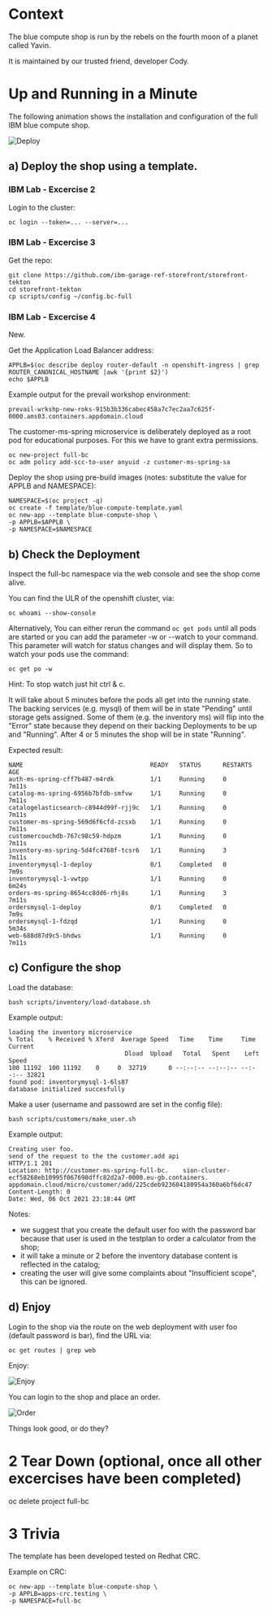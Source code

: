 # Context

The blue compute shop is run by the rebels on the fourth moon of a planet called Yavin.

It is maintained by our trusted friend, developer Cody.


# Up and Running in a Minute

The following animation shows the installation and configuration of the full IBM blue compute shop.

![Deploy](../../images/deploy-in-a-minute.gif?raw=true "Title")


## a) Deploy the shop using a template.

### IBM Lab - Excercise 2

Login to the cluster:

    oc login --token=... --server=...


### IBM Lab - Excercise 3

Get the repo:

    git clone https://github.com/ibm-garage-ref-storefront/storefront-tekton
    cd storefront-tekton
    cp scripts/config ~/config.bc-full

### IBM Lab - Excercise 4

New.

Get the Application Load Balancer address:

    APPLB=$(oc describe deploy router-default -n openshift-ingress | grep ROUTER_CANONICAL_HOSTNAME |awk '{print $2}')
    echo $APPLB

Example output for the prevail workshop environment:

    prevail-wrkshp-new-roks-915b3b336cabec458a7c7ec2aa7c625f-0000.ams03.containers.appdomain.cloud

The customer-ms-spring microservice is deliberately deployed as a root pod for educational purposes. For this we have to grant extra permissions.

    oc new-project full-bc
    oc adm policy add-scc-to-user anyuid -z customer-ms-spring-sa

Deploy the shop using pre-build images (notes: substitute the value for APPLB and NAMESPACE):

    NAMESPACE=$(oc project -q)
    oc create -f template/blue-compute-template.yaml 
    oc new-app --template blue-compute-shop \
    -p APPLB=$APPLB \
    -p NAMESPACE=$NAMESPACE


## b) Check the Deployment

Inspect the full-bc namespace via the web console and see the shop come alive.

You can find the ULR of the openshift cluster, via:

    oc whoami --show-console

Alternatively, You can either rerun the command `oc get pods` until all pods are started or you can add the parameter -w or --watch to your command. This parameter will watch for status changes and will display them. So to watch your pods use the command:

    oc get po -w

Hint: To stop watch just hit ctrl & c.

It will take about 5 minutes before the pods all get into the running state. 
The backing services (e.g. mysql) of them will be in state "Pending" until storage gets assigned. Some of them (e.g. the inventory ms) will flip into the "Error" state because they depend on their backing Deployments to be up and "Running". After 4 or 5 minutes the shop will be in state "Running".

Expected result:

    NAME                                   READY   STATUS      RESTARTS   AGE
    auth-ms-spring-cff7b487-m4rdk          1/1     Running     0          7m11s
    catalog-ms-spring-6956b7bfdb-smfvw     1/1     Running     0          7m11s
    catalogelasticsearch-c8944d99f-rjj9c   1/1     Running     0          7m11s
    customer-ms-spring-569d6f6cfd-zcsxb    1/1     Running     0          7m11s
    customercouchdb-767c98c59-hdpzm        1/1     Running     0          7m11s
    inventory-ms-spring-5d4fc4768f-tcsr6   1/1     Running     3          7m11s
    inventorymysql-1-deploy                0/1     Completed   0          7m9s
    inventorymysql-1-vwtpp                 1/1     Running     0          6m24s
    orders-ms-spring-8654cc8dd6-rhj8s      1/1     Running     3          7m11s
    ordersmysql-1-deploy                   0/1     Completed   0          7m9s
    ordersmysql-1-fdzqd                    1/1     Running     0          5m34s
    web-688d87d9c5-bhdws                   1/1     Running     0          7m11s

## c) Configure the shop

Load the database:

    bash scripts/inventory/load-database.sh 

Example output:

    loading the inventory microservice
    % Total    % Received % Xferd  Average Speed   Time    Time     Time  Current
                                    Dload  Upload   Total   Spent    Left  Speed
    100 11192  100 11192    0     0  32719      0 --:--:-- --:--:-- --:--:-- 32821
    found pod: inventorymysql-1-6ls87
    database initialized succesfully

Make a user (username and passowrd are set in the config file):

    bash scripts/customers/make_user.sh 

Example output:

    Creating user foo.
    send of the request to the the customer.add api
    HTTP/1.1 201 
    Location: http://customer-ms-spring-full-bc.    sion-cluster-ecf58268eb10995f067698dffc82d2a7-0000.eu-gb.containers.    appdomain.cloud/micro/customer/add/225cdeb923604180954a360a6bf6dc47
    Content-Length: 0
    Date: Wed, 06 Oct 2021 23:18:44 GMT

Notes: 
- we suggest that you create the default user foo with the password bar because that user is used in the testplan to order a calculator from the shop;
- it will take a minute or 2 before the inventory database content is reflected in the catalog;
- creating the user will give some complaints about "Insufficient scope", this can be ignored.

## d) Enjoy

Login to the shop via the route on the web deployment with user foo (default password is bar), find the URL via:

    oc get routes | grep web

Enjoy:

![Enjoy](../../images/enjoy.png?raw=true "Title")

You can login to the shop and place an order.

![Order](../../images/place-order.png?raw=true "Title")

Things look good, or do they?

# 2 Tear Down (optional, once all other excercises have been completed)

   oc delete project full-bc


# 3 Trivia

The template has been developed tested on Redhat CRC.

Example on CRC:    

    oc new-app --template blue-compute-shop \
    -p APPLB=apps-crc.testing \
    -p NAMESPACE=full-bc
